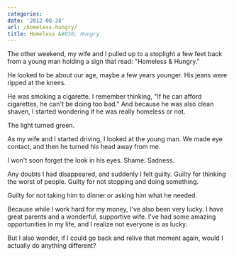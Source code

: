```yaml
---
categories:
date: '2012-08-28'
url: /homeless-hungry/
title: Homeless &#038; Hungry
---
```


The other weekend, my wife and I pulled up to a stoplight a few feet back from a young man holding a sign that read: "Homeless & Hungry."

He looked to be about our age, maybe a few years younger. His jeans were ripped at the knees.

He was smoking a cigarette. I remember thinking, "If he can afford cigarettes, he can't be doing too bad." And because he was also clean shaven, I started wondering if he was really homeless or not.

The light turned green.

As my wife and I started driving, I looked at the young man. We made eye contact, and then he turned his head away from me.

I won't soon forget the look in his eyes. Shame. Sadness.

Any doubts I had disappeared, and suddenly I felt guilty. Guilty for thinking the worst of people. Guilty for not stopping and doing something.

Guilty for not taking him to dinner or asking him what he needed.

Because while I work hard for my money, I've also been very lucky. I have great parents and a wonderful, supportive wife. I've had some amazing opportunities in my life, and I realize not everyone is as lucky.

But I also wonder, if I could go back and relive that moment again, would I actually do anything different?